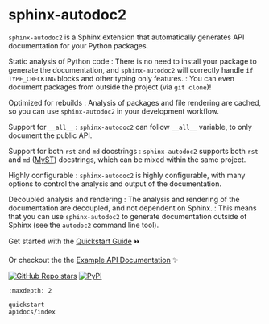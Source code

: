 # sphinx-autodoc2

`sphinx-autodoc2` is a Sphinx extension that automatically generates API documentation for your Python packages.

Static analysis of Python code
: There is no need to install your package to generate the documentation, and `sphinx-autodoc2` will correctly handle `if TYPE_CHECKING` blocks and other typing only features.
: You can even document packages from outside the project (via `git clone`)!

Optimized for rebuilds
: Analysis of packages and file rendering are cached, so you can use `sphinx-autodoc2` in your development workflow.

Support for `__all__`
: `sphinx-autodoc2` can follow `__all__` variable, to only document the public API.

Support for both `rst` and `md` docstrings
: `sphinx-autodoc2` supports both `rst` and `md` ([MyST](https://myst-parser.readthedocs.io)) docstrings, which can be mixed within the same project.

Highly configurable
: `sphinx-autodoc2` is highly configurable, with many options to control the analysis and output of the documentation.

Decoupled analysis and rendering
: The analysis and rendering of the documentation are decoupled, and not dependent on Sphinx.
: This means that you can use `sphinx-autodoc2` to generate documentation outside of Sphinx (see the `autodoc2` command line tool).

Get started with the [Quickstart Guide](quickstart.md) ⏩

Or checkout the the [Example API Documentation](apidocs/index.rst) ✨

[![GitHub Repo stars](https://img.shields.io/github/stars/chrisjsewell/sphinx-autodoc2?label=Like%20and%20Share%21&style=social)](https://github.com/chrisjsewell/sphinx-autodoc2)
[![PyPI](https://img.shields.io/pypi/v/sphinx-autodoc2?label=PyPI&logo=pypi&style=social)](https://pypi.org/project/sphinx-autodoc2/)

```{toctree}
:maxdepth: 2

quickstart
apidocs/index
```
